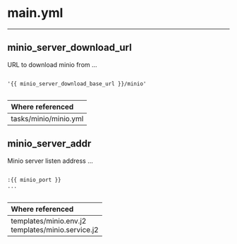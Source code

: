 



# main.yml
  
---
## minio_server_download_url


URL to download minio from
...
  
```

'{{ minio_server_download_base_url }}/minio'
  
```
|Where referenced|
| :--- |
|tasks/minio/minio.yml<br/>|

## minio_server_addr


Minio server listen address
...
  
```

:{{ minio_port }}
...
  
```
|Where referenced|
| :--- |
|templates/minio.env.j2<br/>templates/minio.service.j2<br/>|
